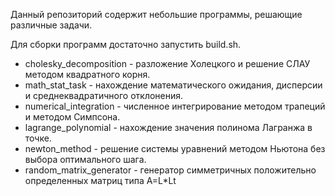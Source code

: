 Данный репозиторий содержит небольшие программы, решающие различные задачи.

Для сборки программ достаточно запустить build.sh.

- cholesky\_decomposition - разложение Холецкого и решение СЛАУ методом квадратного корня.
- math\_stat\_task - нахождение математического ожидания, дисперсии и среднеквадратичного отклонения.
- numerical\_integration - численное интегрирование методом трапеций и методом Симпсона.
- lagrange\_polynomial - нахождение значения полинома Лагранжа в точке.
- newton\_method - решение системы уравнений методом Ньютона без выбора оптимального шага.
- random\_matrix\_generator - генератор симметричных положительно определенных матриц типа A=L\*Lt
